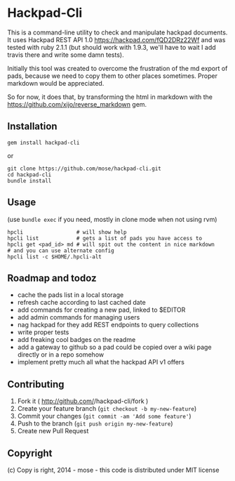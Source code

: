 Hackpad-Cli
===================

This is a command-line utility to check and manipulate hackpad documents.
It uses Hackpad REST API 1.0 https://hackpad.com/fQD2DRz22Wf and was tested with ruby 2.1.1
(but should work with 1.9.3, we'll have to wait I add travis there and write some damn tests).

Initially this tool was created to overcome the frustration of the md export of pads,
because we need to copy them to other places sometimes. Proper markdown would be appreciated.

So for now, it does that, by transforming the html in markdown with the https://github.com/xijo/reverse_markdown gem.

Installation
------------------

    gem install hackpad-cli

or

    git clone https://github.com/mose/hackpad-cli.git
    cd hackpad-cli
    bundle install

Usage
---------------

(use `bundle exec` if you need, mostly in clone mode when not using rvm)

    hpcli                 # will show help
    hpcli list            # gets a list of pads you have access to
    hpcli get <pad_id> md # will spit out the content in nice markdown
    # and you can use alternate config
    hpcli list -c $HOME/.hpcli-alt


Roadmap and todoz
---------------------

* cache the pads list in a local storage
* refresh cache according to last cached date
* add commands for creating a new pad, linked to $EDITOR
* add admin commands for managing users
* nag hackpad for they add REST endpoints to query collections
* write proper tests
* add freaking cool badges on the readme
* add a gateway to github so a pad could be copied over a wiki page directly or in a repo somehow
* implement pretty much all what the hackpad API v1 offers

Contributing
------------------

1. Fork it ( http://github.com/<my-github-username>/hackpad-cli/fork )
2. Create your feature branch (`git checkout -b my-new-feature`)
3. Commit your changes (`git commit -am 'Add some feature'`)
4. Push to the branch (`git push origin my-new-feature`)
5. Create new Pull Request

Copyright
----------

(c) Copy is right, 2014 - mose - this code is distributed under MIT license

